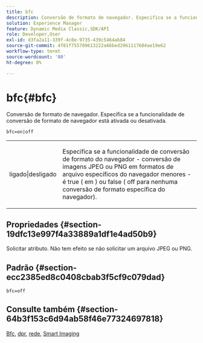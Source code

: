 ```yaml
---
title: bfc
description: Conversão de formato de navegador. Especifica se a funcionalidade de conversão de formato de navegador está ativada ou desativada.
solution: Experience Manager
feature: Dynamic Media Classic,SDK/API
role: Developer,User
exl-id: d3fa2a11-339f-4c8e-9735-439c5464ab84
source-git-commit: 4f81f755789613222a66bed2961117604ae19e62
workflow-type: tm+mt
source-wordcount: '80'
ht-degree: 0%

---
```


# bfc{#bfc}

Conversão de formato de navegador. Especifica se a funcionalidade de conversão de formato de navegador está ativada ou desativada.

`bfc=on|off`

<table id="simpletable_2D23B1B282CD4216AB5BE7E7430D1B3F"> 
 <tr class="strow"> 
  <td class="stentry"> <p> <span class="codeph"> ligado|desligado </span> </p> </td> 
  <td class="stentry"> <p>Especifica se a funcionalidade de conversão de formato do navegador - conversão de imagens JPEG ou PNG em formatos de arquivo específicos do navegador menores - é true ( <span class="codeph"> em </span>) ou false ( <span class="codeph"> off </span> para nenhuma conversão de formato específica do navegador). </p> </td> 
 </tr> 
</table>

## Propriedades {#section-19dfc13e997f4a33889a1df1e4ad50b9}

Solicitar atributo. Não tem efeito se não solicitar um arquivo JPEG ou PNG.

## Padrão {#section-ecc2385ed8c0408cbab3f5cf9c079dad}

`bfc=off`

## Consulte também {#section-64b3f153c6d94ab58f46e77324697818}

[Bfc](../../../../../is-api/image-catalog/image-serving-api-ref/c-image-catalog-reference/c-attributes-reference/r-bfc.md#reference-5217a41d9d7447d6b0624077eb38d3de), [dpr](/help/aem-is-ir-api/is-api/http-ref/image-serving-api-ref/c-http-protocol-reference/c-command-reference/r-dpr.md), [rede](/help/aem-is-ir-api/is-api/http-ref/image-serving-api-ref/c-http-protocol-reference/c-command-reference/r-network.md), [Smart Imaging](https://experienceleague.adobe.com/docs/experience-manager-cloud-service/content/assets/dynamicmedia/imaging-faq.html?lang=pt-BR)
